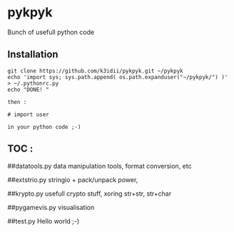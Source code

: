 # pykpyk

Bunch of usefull python code 



## Installation

    git clone https://github.com/k3idii/pykpyk.git ~/pykpyk
    echo 'import sys; sys.path.append( os.path.expanduser("~/pykpyk/") )' > ~/.pythonrc.py 
    echo "DONE! "

    then : 
    
    # import user
    
    in your python code ;-)


## TOC :


##datatools.py 
  data manipulation tools, format conversion, etc

##extstrio.py 
  stringio + pack/unpack power, 

##krypto.py
  usefull crypto stuff, xoring str+str, str+char

##pygamevis.py
  visualisation 

##test.py
  Hello world ;-)

